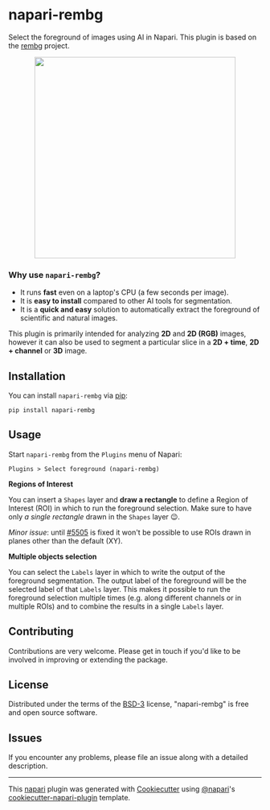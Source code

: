 # napari-rembg

Select the foreground of images using AI in Napari. This plugin is based on the [rembg](https://github.com/danielgatis/rembg) project.

<p align="center">
    <img src="https://github.com/MalloryWittwer/napari-rembg/blob/main/assets/demo.gif?raw=true" height="400">
</p>

### Why use `napari-rembg`?
- It runs **fast** even on a laptop's CPU (a few seconds per image).
- It is **easy to install** compared to other AI tools for segmentation.
- It is a **quick and easy** solution to automatically extract the foreground of scientific and natural images.

This plugin is primarily intended for analyzing **2D** and **2D (RGB)** images, however it can also be used to segment a particular slice in a **2D + time**, **2D + channel** or **3D** image.

## Installation

You can install `napari-rembg` via [pip]:

    pip install napari-rembg

## Usage

Start `napari-rembg` from the `Plugins` menu of Napari:

```
Plugins > Select foreground (napari-rembg)
```

**Regions of Interest**

You can insert a `Shapes` layer and **draw a rectangle** to define a Region of Interest (ROI) in which to run the foreground selection. Make sure to have only *a single rectangle* drawn in the `Shapes` layer 😉.

*Minor issue*: until [#5505](https://github.com/napari/napari/issues/5505) is fixed it won't be possible to use ROIs drawn in planes other than the default (XY).

**Multiple objects selection**

You can select the `Labels` layer in which to write the output of the foreground segmentation. The output label of the foreground will be the selected label of that `Labels` layer. This makes it possible to run the foreground selection multiple times (e.g. along different channels or in multiple ROIs) and to combine the results in a single `Labels` layer.


## Contributing

Contributions are very welcome. Please get in touch if you'd like to be involved in improving or extending the package.

## License

Distributed under the terms of the [BSD-3] license,
"napari-rembg" is free and open source software.

## Issues

If you encounter any problems, please file an issue along with a detailed description.

[napari]: https://github.com/napari/napari
[Cookiecutter]: https://github.com/audreyr/cookiecutter
[@napari]: https://github.com/napari
[MIT]: http://opensource.org/licenses/MIT
[BSD-3]: http://opensource.org/licenses/BSD-3-Clause
[GNU GPL v3.0]: http://www.gnu.org/licenses/gpl-3.0.txt
[GNU LGPL v3.0]: http://www.gnu.org/licenses/lgpl-3.0.txt
[Apache Software License 2.0]: http://www.apache.org/licenses/LICENSE-2.0
[Mozilla Public License 2.0]: https://www.mozilla.org/media/MPL/2.0/index.txt
[cookiecutter-napari-plugin]: https://github.com/napari/cookiecutter-napari-plugin

[napari]: https://github.com/napari/napari
[tox]: https://tox.readthedocs.io/en/latest/
[pip]: https://pypi.org/project/pip/
[PyPI]: https://pypi.org/

----------------------------------

This [napari] plugin was generated with [Cookiecutter] using [@napari]'s [cookiecutter-napari-plugin] template.
